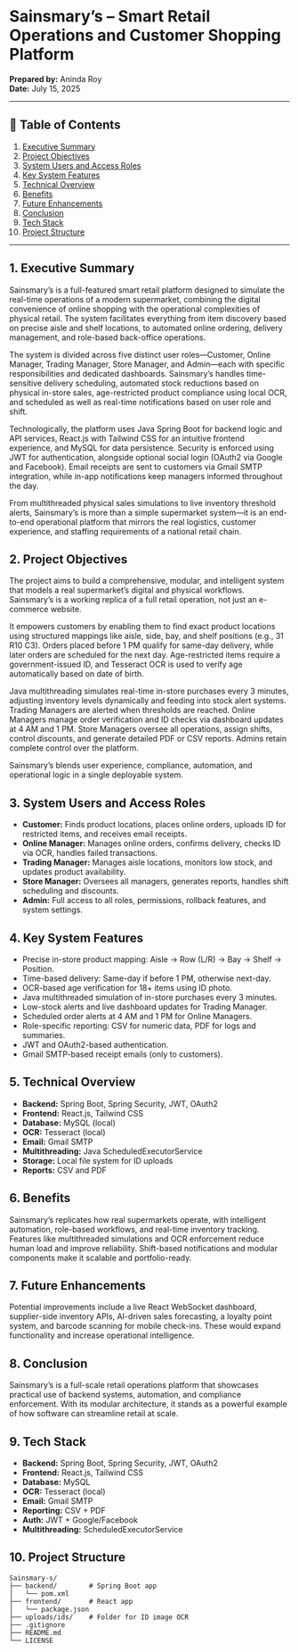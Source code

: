# Sainsmary’s – Smart Retail Operations and Customer Shopping Platform

**Prepared by:** Aninda Roy  
**Date:** July 15, 2025

---

## 📖 Table of Contents

1. [Executive Summary](#1-executive-summary)  
2. [Project Objectives](#2-project-objectives)  
3. [System Users and Access Roles](#3-system-users-and-access-roles)  
4. [Key System Features](#4-key-system-features)  
5. [Technical Overview](#5-technical-overview)  
6. [Benefits](#6-benefits)  
7. [Future Enhancements](#7-future-enhancements)  
8. [Conclusion](#8-conclusion)  
9. [Tech Stack](#9-tech-stack)  
10. [Project Structure](#10-project-structure)

---

## 1. Executive Summary

Sainsmary’s is a full-featured smart retail platform designed to simulate the real-time operations of a modern supermarket, combining the digital convenience of online shopping with the operational complexities of physical retail. The system facilitates everything from item discovery based on precise aisle and shelf locations, to automated online ordering, delivery management, and role-based back-office operations.

The system is divided across five distinct user roles—Customer, Online Manager, Trading Manager, Store Manager, and Admin—each with specific responsibilities and dedicated dashboards. Sainsmary’s handles time-sensitive delivery scheduling, automated stock reductions based on physical in-store sales, age-restricted product compliance using local OCR, and scheduled as well as real-time notifications based on user role and shift.

Technologically, the platform uses Java Spring Boot for backend logic and API services, React.js with Tailwind CSS for an intuitive frontend experience, and MySQL for data persistence. Security is enforced using JWT for authentication, alongside optional social login (OAuth2 via Google and Facebook). Email receipts are sent to customers via Gmail SMTP integration, while in-app notifications keep managers informed throughout the day.

From multithreaded physical sales simulations to live inventory threshold alerts, Sainsmary’s is more than a simple supermarket system—it is an end-to-end operational platform that mirrors the real logistics, customer experience, and staffing requirements of a national retail chain.

## 2. Project Objectives

The project aims to build a comprehensive, modular, and intelligent system that models a real supermarket’s digital and physical workflows. Sainsmary’s is a working replica of a full retail operation, not just an e-commerce website.

It empowers customers by enabling them to find exact product locations using structured mappings like aisle, side, bay, and shelf positions (e.g., 31 R10 C3). Orders placed before 1 PM qualify for same-day delivery, while later orders are scheduled for the next day. Age-restricted items require a government-issued ID, and Tesseract OCR is used to verify age automatically based on date of birth.

Java multithreading simulates real-time in-store purchases every 3 minutes, adjusting inventory levels dynamically and feeding into stock alert systems. Trading Managers are alerted when thresholds are reached. Online Managers manage order verification and ID checks via dashboard updates at 4 AM and 1 PM. Store Managers oversee all operations, assign shifts, control discounts, and generate detailed PDF or CSV reports. Admins retain complete control over the platform.

Sainsmary’s blends user experience, compliance, automation, and operational logic in a single deployable system.

## 3. System Users and Access Roles

- **Customer:** Finds product locations, places online orders, uploads ID for restricted items, and receives email receipts.
- **Online Manager:** Manages online orders, confirms delivery, checks ID via OCR, handles failed transactions.
- **Trading Manager:** Manages aisle locations, monitors low stock, and updates product availability.
- **Store Manager:** Oversees all managers, generates reports, handles shift scheduling and discounts.
- **Admin:** Full access to all roles, permissions, rollback features, and system settings.

## 4. Key System Features

- Precise in-store product mapping: Aisle → Row (L/R) → Bay → Shelf → Position.
- Time-based delivery: Same-day if before 1 PM, otherwise next-day.
- OCR-based age verification for 18+ items using ID photo.
- Java multithreaded simulation of in-store purchases every 3 minutes.
- Low-stock alerts and live dashboard updates for Trading Manager.
- Scheduled order alerts at 4 AM and 1 PM for Online Managers.
- Role-specific reporting: CSV for numeric data, PDF for logs and summaries.
- JWT and OAuth2-based authentication.
- Gmail SMTP-based receipt emails (only to customers).

## 5. Technical Overview

- **Backend:** Spring Boot, Spring Security, JWT, OAuth2  
- **Frontend:** React.js, Tailwind CSS  
- **Database:** MySQL (local)  
- **OCR:** Tesseract (local)  
- **Email:** Gmail SMTP  
- **Multithreading:** Java ScheduledExecutorService  
- **Storage:** Local file system for ID uploads  
- **Reports:** CSV and PDF

## 6. Benefits

Sainsmary’s replicates how real supermarkets operate, with intelligent automation, role-based workflows, and real-time inventory tracking. Features like multithreaded simulations and OCR enforcement reduce human load and improve reliability. Shift-based notifications and modular components make it scalable and portfolio-ready.

## 7. Future Enhancements

Potential improvements include a live React WebSocket dashboard, supplier-side inventory APIs, AI-driven sales forecasting, a loyalty point system, and barcode scanning for mobile check-ins. These would expand functionality and increase operational intelligence.

## 8. Conclusion

Sainsmary’s is a full-scale retail operations platform that showcases practical use of backend systems, automation, and compliance enforcement. With its modular architecture, it stands as a powerful example of how software can streamline retail at scale.

## 9. Tech Stack

- **Backend:** Spring Boot, Spring Security, JWT, OAuth2  
- **Frontend:** React.js, Tailwind CSS  
- **Database:** MySQL  
- **OCR:** Tesseract (local)  
- **Email:** Gmail SMTP  
- **Reporting:** CSV + PDF  
- **Auth:** JWT + Google/Facebook  
- **Multithreading:** ScheduledExecutorService

## 10. Project Structure

```
Sainsmary-s/
├── backend/        # Spring Boot app
│   └── pom.xml
├── frontend/       # React app
│   └── package.json
├── uploads/ids/    # Folder for ID image OCR
├── .gitignore
├── README.md
└── LICENSE
```
